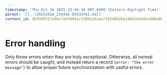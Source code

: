 ```yaml
---
timestamp: 'Thu Oct 16 2025 23:44:16 GMT-0400 (Eastern Daylight Time)'
parent: '[[..\20251016_234416.0433d761.md]]'
content_id: db39d9517e9bc7a9f0091cf2802a5aaa710248b26a19043ebddbc00ba067bc70
---
```


# Error handling

Only throw errors when they are truly exceptional. Otherwise, all normal errors should be caught, and instead return a record `{error: "the error message"}` to allow proper future synchronization with useful errors.

